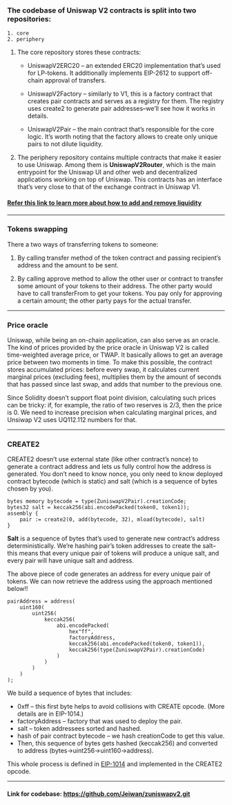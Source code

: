 ### The codebase of Uniswap V2 contracts is split into two repositories:

    1. core
    2. periphery

1. The core repository stores these contracts:

    * UniswapV2ERC20 – an extended ERC20 implementation that’s used for LP-tokens. It additionally implements EIP-2612 to support off-chain approval of transfers.

    * UniswapV2Factory – similarly to V1, this is a factory contract that creates pair contracts and serves as a registry for them. The registry uses create2 to generate pair addresses–we’ll see how it works in details.

    * UniswapV2Pair – the main contract that’s responsible for the core logic. It’s worth noting that the factory allows to create only unique pairs to not dilute liquidity.

2. The periphery repository contains multiple contracts that make it easier to use Uniswap. Among them is **UniswapV2Router**, which is the main entrypoint for the Uniswap UI and other web and decentralized applications working on top of Uniswap. This contracts has an interface that’s very close to that of the exchange contract in Uniswap V1.

#### [Refer this link to learn more about how to add and remove liquidity]("https://jeiwan.net/posts/programming-defi-uniswapv2-1/")

***

### Tokens swapping

There a two ways of transferring tokens to someone:

1. By calling transfer method of the token contract and passing recipient’s address and the amount to be sent.

2. By calling approve method to allow the other user or contract to transfer some amount of your tokens to their address. The other party would have to call transferFrom to get your tokens. You pay only for approving a certain amount; the other party pays for the actual transfer.

***

### Price oracle

Uniswap, while being an on-chain application, can also serve as an oracle. The kind of prices provided by the price oracle in Uniswap V2 is called time-weighted average price, or TWAP. It basically allows to get an average price between two moments in time. To make this possible, the contract stores accumulated prices: before every swap, it calculates current marginal prices (excluding fees), multiplies them by the amount of seconds that has passed since last swap, and adds that number to the previous one.

Since Solidity doesn’t support float point division, calculating such prices can be tricky: if, for example, the ratio of two reserves is 2/3, then the price is 0. We need to increase precision when calculating marginal prices, and Unsiwap V2 uses UQ112.112 numbers for that.

***

### CREATE2

CREATE2 doesn’t use external state (like other contract’s nonce) to generate a contract address and lets us fully control how the address is generated. You don’t need to know nonce, you only need to know deployed contract bytecode (which is static) and salt (which is a sequence of bytes chosen by you).

```solidity
bytes memory bytecode = type(ZuniswapV2Pair).creationCode;
bytes32 salt = keccak256(abi.encodePacked(token0, token1));
assembly {
    pair := create2(0, add(bytecode, 32), mload(bytecode), salt)
}
```
**Salt** is a sequence of bytes that’s used to generate new contract’s address deterministically. We’re hashing pair’s token addresses to create the salt–this means that every unique pair of tokens will produce a unique salt, and every pair will have unique salt and address.

The above piece of code generates an address for every unique pair of tokens. We can now retrieve the address using the approach mentioned below!!

```solidity
pairAddress = address(
    uint160(
        uint256(
            keccak256(
                abi.encodePacked(
                    hex"ff",
                    factoryAddress,
                    keccak256(abi.encodePacked(token0, token1)),
                    keccak256(type(ZuniswapV2Pair).creationCode)
                )
            )
        )
    )
);
```

We build a sequence of bytes that includes:
* 0xff – this first byte helps to avoid collisions with CREATE opcode. (More details are in EIP-1014.)
* factoryAddress – factory that was used to deploy the pair.
* salt – token addressees sorted and hashed.
* hash of pair contract bytecode – we hash creationCode to get this value.
* Then, this sequence of bytes gets hashed (keccak256) and converted to address (bytes->uint256->uint160->address).

This whole process is defined in [EIP-1014](https://eips.ethereum.org/EIPS/eip-1014) and implemented in the CREATE2 opcode.

***
#### Link for codebase: https://github.com/Jeiwan/zuniswapv2.git

